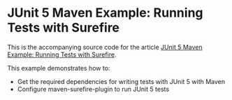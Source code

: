 # JUnit 5 Maven Example: Running Tests with Surefire

This is the accompanying source code for the article [JUnit 5 Maven Example: Running Tests with Surefire](http://www.codingrevolution.com/junit-5-maven-example/).

This example demonstrates how to:

- Get the required dependencies for writing tests with JUnit 5 with Maven
- Configure maven-surefire-plugin to run JUnit 5 tests
